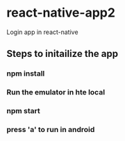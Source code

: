 # react-native-app2
Login app in react-native

## Steps to initailize the app

### npm install
### Run the emulator in hte local
### npm start
### press 'a' to run in android
